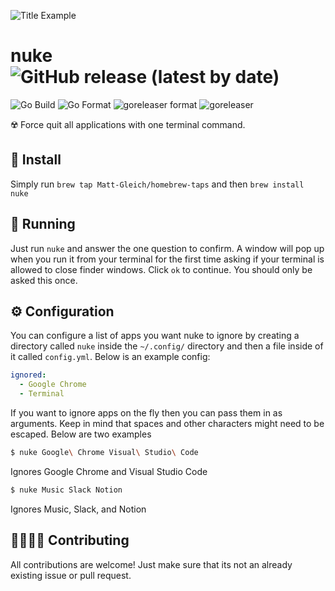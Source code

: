 ![Title Example](title.gif)

# nuke ![GitHub release (latest by date)](https://img.shields.io/github/v/release/Matt-Gleich/nuke)

![Go Build](https://github.com/Matt-Gleich/nuke/workflows/Go%20Build/badge.svg) ![Go Format](https://github.com/Matt-Gleich/nuke/workflows/Go%20Format/badge.svg) ![goreleaser format](https://github.com/Matt-Gleich/nuke/workflows/goreleaser%20format/badge.svg) ![goreleaser](https://github.com/Matt-Gleich/nuke/workflows/goreleaser/badge.svg)

☢️ Force quit all applications with one terminal command.

## 🚀 Install

Simply run `brew tap Matt-Gleich/homebrew-taps` and then `brew install nuke`

## 🏃 Running

Just run `nuke` and answer the one question to confirm. A window will pop up when you run it from your terminal for the first time asking if your terminal is allowed to close finder windows. Click `ok` to continue. You should only be asked this once.

## ⚙️ Configuration

You can configure a list of apps you want nuke to ignore by creating a directory called `nuke` inside the `~/.config/` directory and then a file inside of it called `config.yml`. Below is an example config:

```yml
ignored:
  - Google Chrome
  - Terminal
```

If you want to ignore apps on the fly then you can pass them in as arguments. Keep in mind that spaces and other characters might need to be escaped. Below are two examples

```bash
$ nuke Google\ Chrome Visual\ Studio\ Code
```

Ignores Google Chrome and Visual Studio Code

```bash
$ nuke Music Slack Notion
```

Ignores Music, Slack, and Notion

## 🙋‍♀️🙋‍♂️ Contributing

All contributions are welcome! Just make sure that its not an already existing issue or pull request.
